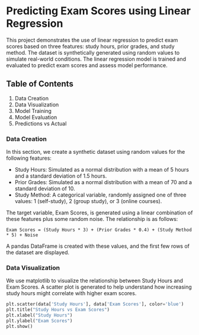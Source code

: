 # Predicting Exam Scores using Linear Regression

This project demonstrates the use of linear regression to predict exam scores based on three features: study hours, prior grades, and study method. The dataset is synthetically generated using random values to simulate real-world conditions. The linear regression model is trained and evaluated to predict exam scores and assess model performance.

## Table of Contents
1. Data Creation
2. Data Visualization
3. Model Training
4. Model Evaluation
5. Predictions vs Actual

### Data Creation
In this section, we create a synthetic dataset using random values for the following features:
- Study Hours: Simulated as a normal distribution with a mean of 5 hours and a standard deviation of 1.5 hours.
- Prior Grades: Simulated as a normal distribution with a mean of 70 and a standard deviation of 10.
- Study Method: A categorical variable, randomly assigned one of three values: 1 (self-study), 2 (group study), or 3 (online courses).

The target variable, Exam Scores, is generated using a linear combination of these features plus some random noise. The relationship is as follows:

    Exam Scores = (Study Hours * 3) + (Prior Grades * 0.4) + (Study Method * 5) + Noise

A pandas DataFrame is created with these values, and the first few rows of the dataset are displayed.

### Data Visualization
We use matplotlib to visualize the relationship between Study Hours and Exam Scores. A scatter plot is generated to help understand how increasing study hours might correlate with higher exam scores.

```python
plt.scatter(data['Study Hours'], data['Exam Scores'], color='blue')
plt.title("Study Hours vs Exam Scores")
plt.xlabel("Study Hours")
plt.ylabel("Exam Scores")
plt.show()
